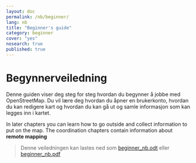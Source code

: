 ```yaml
---
layout: doc
permalink: /nb/beginner/
lang: nb
title: "Beginner's guide"
category: beginner
cover: "yes"
nosearch: true
published: true
---
```




Begynnerveiledning
================
Denne guiden viser deg steg for steg hvordan du begynner å jobbe med OpenStreetMap. Du vil lære deg hvordan du åpner en brukerkonto, hvordan du kan redigere kart og hvordan du kan gå ut og samle informasjon som kan legges inn i kartet. 


In later chapters you can learn how to go outside and collect information to put on the map. The coordination chapters contain information about **remote mapping**

> Denne veiledningen kan lastes ned som [beginner_nb.odt](/files/beginner_nb.odt) eller [beginner_nb.pdf](/files/beginner_nb.pdf)  

